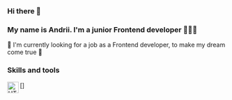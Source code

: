 ### Hi there 👋
### My name is Andrii. I'm a junior Frontend developer 👨🏻‍💻

🔻 I'm currently looking for a job as a Frontend developer, to make my dream come true 🤩

### Skills and tools

[<img align="left" alt="HTML5" width="26px" scr="https://raw.githubusercontent.com/github/explore/80688e429a7d4ef2fca1e82350fe8e3517d3494d/topics/html/html.png">]



<!--
**deleniv88/deleniv88** is a ✨ _special_ ✨ repository because its `README.md` (this file) appears on your GitHub profile.

Here are some ideas to get you started:

- 🔭 I’m currently working on ...
- 🌱 I’m currently learning ...
- 👯 I’m looking to collaborate on ...
- 🤔 I’m looking for help with ...
- 💬 Ask me about ...
- 📫 How to reach me: ...
- 😄 Pronouns: ...
- ⚡ Fun fact: ...
-->
